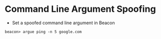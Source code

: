 # Command Line Argument Spoofing

- Set a spoofed command line argument in Beacon

```
beacon> argue ping -n 5 google.com
```
